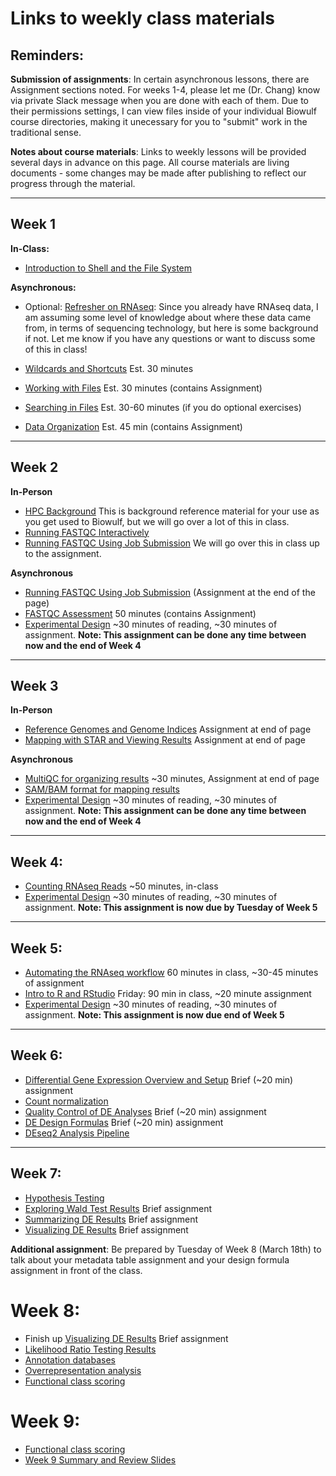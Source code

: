 # Links to weekly class materials

## Reminders: 
**Submission of assignments**: In certain asynchronous lessons, there are Assignment sections noted. For weeks 1-4, please let me (Dr. Chang) know via private Slack message when you are done with each of them. Due to their permissions settings, I can view files inside of your individual Biowulf course directories, making it unecessary for you to "submit" work in the traditional sense.

**Notes about course materials**: Links to weekly lessons will be provided several days in advance on this page. All course materials are living documents - some changes may be made after publishing to reflect our progress through the material.

------------------------------------------------------------------------------------------------------------------------------------
## Week 1
**In-Class:**

-    [Introduction to Shell and the File System](../lessons/wk1_lesson01_intro_filesystem.md)

**Asynchronous:**
-  Optional: [Refresher on RNAseq](../lessons/01_intro-to-RNAseq.md): Since you already have RNAseq data, I am assuming some level of knowledge about where these data came from, in terms of sequencing technology, but here is some background if not. Let me know if you have any questions or want to discuss some of this in class!

-   [Wildcards and Shortcuts](../lessons/wk1_lesson02_wildcards_shortcuts.md) Est. 30 minutes
-   [Working with Files](../lessons/wk1_lesson03_working_with_files.md) Est. 30 minutes (contains Assignment) 
-   [Searching in Files](../lessons/wk1_lesson04_searching_files.md) Est. 30-60 minutes (if you do optional exercises)
-   [Data Organization](../lessons/wk1_lesson05_data_organization.md) Est. 45 min (contains Assignment)

------------------------------------------------------------------------

## Week 2

**In-Person**
-   [HPC Background](../lessons/wk2_lesson01_hpc_background.md) This is background reference material for your use as you get used to Biowulf, but we will go over a lot of this in class. 
-   [Running FASTQC Interactively](../lessons/wk2_lesson02_fastqc_interactive.md)
-   [Running FASTQC Using Job Submission](../lessons/wk2_lesson03_fastqc_sbatch.md) We will go over this in class up to the assignment. 

**Asynchronous** 
-   [Running FASTQC Using Job Submission](../lessons/wk2_lesson03_fastqc_sbatch.md) (Assignment at the end of the page)
-   [FASTQC Assessment](../lessons/wk2_lesson04_fastqc_assessment.md) 50 minutes (contains Assignment) 
-   [Experimental Design](../lessons/wk2_lesson05_experimental_design.md) ~30 minutes of reading, ~30 minutes of assignment. **Note: This assignment can be done any time between now and the end of Week 4**

------------------------------------------------------------------------

## Week 3

**In-Person** 
-  [Reference Genomes and Genome Indices](../lessons/wk3_lesson01_reference_genomes.md) Assignment at end of page
-  [Mapping with STAR and Viewing Results](../lessons/wk3_lesson02_STAR_qualimap.md) Assignment at end of page

**Asynchronous**

-  [MultiQC for organizing results](../lessons/wk3_lesson03_multiqc.md) ~30 minutes, Assignment at end of page
-  [SAM/BAM format for mapping results](../lessons/wk3_lesson04_alignment_bam.md)
-  [Experimental Design](../lessons/wk2_lesson05_experimental_design.md) ~30 minutes of reading, ~30 minutes of assignment. **Note: This assignment can be done any time between now and the end of Week 4**

------------------------------------------------------------------------

## Week 4: 
-  [Counting RNAseq Reads](../lessons/wk4_lesson01_counting_reads.md) ~50 minutes, in-class
-  [Experimental Design](../lessons/wk2_lesson05_experimental_design.md) ~30 minutes of reading, ~30 minutes of assignment. **Note: This assignment is now due by Tuesday of Week 5** 

------------------------------------------------------------------------

## Week 5: 
- [Automating the RNAseq workflow](../lessons/wk4_lesson02_automating_workflow.md) 60 minutes in class, ~30-45 minutes of assignment
- [Intro to R and RStudio](../lessons/wk5_lesson01_introR_Rstudio.md) Friday: 90 min in class, ~20 minute assignment
- [Experimental Design](../lessons/wk2_lesson05_experimental_design.md) ~30 minutes of reading, ~30 minutes of assignment. **Note: This assignment is now due end of Week 5**

------------------------------------------------------------------------
## Week 6: 
- [Differential Gene Expression Overview and Setup](../lessons/wk6_lesson01_dge_setup_overview.md) Brief (~20 min) assignment
- [Count normalization](../lessons/wk6_lesson02_count_normalization.md) 
- [Quality Control of DE Analyses](../lessons/wk6_lesson03_dge_qc_analysis.md) Brief (~20 min) assignment
- [DE Design Formulas](../lessons/wk6_lesson04_design_formulas.md) Brief (~20 min) assignment
- [DEseq2 Analysis Pipeline](../lessons/wk6_lesson05_deseq2_analysis.md)

------------------------------------------------------------------------

## Week 7: 
- [Hypothesis Testing](../lessons/wk7_lesson01_hypothesis_testing.md)
- [Exploring Wald Test Results](../lessons/wk7_lesson02_wald_test.md) Brief assignment
- [Summarizing DE Results](../lessons/wk7_lesson03_summarizing_dge_results.md) Brief assignment
- [Visualizing DE Results](../lessons/wk7_lesson04_visualizing_results.md) Brief assignment

**Additional assignment**: Be prepared by Tuesday of Week 8 (March 18th) to talk about your metadata table assignment and your design formula assignment in front of the class. 

# Week 8: 
- Finish up [Visualizing DE Results](../lessons/wk7_lesson04_visualizing_results.md) Brief assignment
- [Likelihood Ratio Testing Results](../lessons/wk8_lesson01_LRT_results.md)
- [Annotation databases](../lessons/wk8_lesson02_annotation_dbi.md)
- [Overrepresentation analysis](../lessons/wk8_lesson03_over-representation_analysis.md)
- [Functional class scoring](../lessons/wk8_lesson04_functional_class_scoring.md)

# Week 9: 
- [Functional class scoring](../lessons/wk8_lesson04_functional_class_scoring.md)
- [Week 9 Summary and Review Slides](https://github.com/NICHD-BSPC/intro-rnaseq-hpc/blob/main/lectures/Week9_Final_Summary.pdf)
